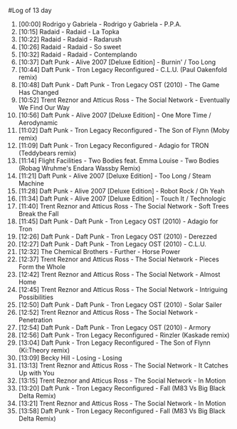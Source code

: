 #Log of 13 day

1. [00:00] Rodrigo y Gabriela - Rodrigo y Gabriela - P.P.A.
1. [10:15] Radaid - Radaid - La Topka
1. [10:22] Radaid - Radaid - Radarush
1. [10:26] Radaid - Radaid - So sweet
1. [10:32] Radaid - Radaid - Contemplando
1. [10:37] Daft Punk - Alive 2007 [Deluxe Edition] - Burnin' / Too Long
1. [10:44] Daft Punk - Tron Legacy Reconfigured - C.L.U. (Paul Oakenfold remix)
1. [10:48] Daft Punk - Daft Punk - Tron Legacy OST (2010) - The Game Has Changed
1. [10:52] Trent Reznor and Atticus Ross - The Social Network - Eventually We Find Our Way
1. [10:56] Daft Punk - Alive 2007 [Deluxe Edition] - One More Time / Aerodynamic
1. [11:02] Daft Punk - Tron Legacy Reconfigured - The Son of Flynn (Moby remix)
1. [11:09] Daft Punk - Tron Legacy Reconfigured - Adagio for TRON (Teddybears remix)
1. [11:14] Flight Facilities - Two Bodies feat. Emma Louise - Two Bodies (Robag Wruhme's Endara Wassby Remix)
1. [11:21] Daft Punk - Alive 2007 [Deluxe Edition] - Too Long / Steam Machine
1. [11:28] Daft Punk - Alive 2007 [Deluxe Edition] - Robot Rock / Oh Yeah
1. [11:34] Daft Punk - Alive 2007 [Deluxe Edition] - Touch It / Technologic
1. [11:40] Trent Reznor and Atticus Ross - The Social Network - Soft Trees Break the Fall
1. [11:45] Daft Punk - Daft Punk - Tron Legacy OST (2010) - Adagio for Tron
1. [12:26] Daft Punk - Daft Punk - Tron Legacy OST (2010) - Derezzed
1. [12:27] Daft Punk - Daft Punk - Tron Legacy OST (2010) - C.L.U.
1. [12:32] The Chemical Brothers - Further - Horse Power
1. [12:37] Trent Reznor and Atticus Ross - The Social Network - Pieces Form the Whole
1. [12:42] Trent Reznor and Atticus Ross - The Social Network - Almost Home
1. [12:45] Trent Reznor and Atticus Ross - The Social Network - Intriguing Possibilities
1. [12:50] Daft Punk - Daft Punk - Tron Legacy OST (2010) - Solar Sailer
1. [12:52] Trent Reznor and Atticus Ross - The Social Network - Penetration
1. [12:54] Daft Punk - Daft Punk - Tron Legacy OST (2010) - Armory
1. [12:56] Daft Punk - Tron Legacy Reconfigured - Rinzler (Kaskade remix)
1. [13:04] Daft Punk - Tron Legacy Reconfigured - The Son of Flynn (Ki:Theory remix)
1. [13:09] Becky Hill - Losing - Losing
1. [13:13] Trent Reznor and Atticus Ross - The Social Network - It Catches Up with You
1. [13:15] Trent Reznor and Atticus Ross - The Social Network - In Motion
1. [13:20] Daft Punk - Tron Legacy Reconfigured - Fall (M83 Vs Big Black Delta Remix)
1. [13:21] Trent Reznor and Atticus Ross - The Social Network - In Motion
1. [13:58] Daft Punk - Tron Legacy Reconfigured - Fall (M83 Vs Big Black Delta Remix)
